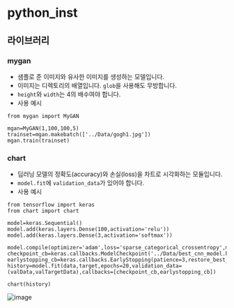 # python_inst

## 라이브러리
### mygan
- 샘플로 준 이미지와 유사한 이미지를 생성하는 모델입니다.
- 이미지는 디렉토리의 배열입니다. `glob`을 사용해도 무방합니다.
- `height`와 `width`는 4의 배수여야 합니다.
- 사용 예시
```
from mygan import MyGAN

mgan=MyGAN(1,100,100,5)
trainset=mgan.makebatch(['../Data/gogh1.jpg'])
mgan.train(trainset)
```
### chart
- 딥러닝 모델의 정확도(accuracy)와 손실(loss)을 차트로 시각화하는 모듈입니다.
- `model.fit`에 `validation_data`가 있어야 합니다.
- 사용 예시
```
from tensorflow import keras
from chart import chart

model=keras.Sequential()
model.add(keras.layers.Dense(100,activation='relu'))
model.add(keras.layers.Dense(3,activation='softmax'))

model.compile(optimizer='adam',loss='sparse_categorical_crossentropy',metrics='accuracy')
checkpoint_cb=keras.callbacks.ModelCheckpoint('../Data/best_cnn_model.h5')
earlystopping_cb=keras.callbacks.EarlyStopping(patience=3,restore_best_weights=True)
history=model.fit(data,target,epochs=20,validation_data=(valData,valTargetData),callbacks=[checkpoint_cb,earlystopping_cb])

chart(history)
```

![image](https://user-images.githubusercontent.com/80088464/223640515-b1a36143-9fd5-430d-8187-162976c0dd9d.png)
